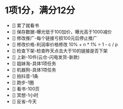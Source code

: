 # 1项1分，满分12分

  - [] 累了就看书
  - [] 保存数据-曝光低于100加价，曝光高于1000减价
  - [] 修改推广-每个链接亏损100元后停止推广
  - [] 修改价格-利润率价格修改 10% + n * 1% = 1 - c / p
  - [] 检查下架-检查昨天点击大于10的链接是否下架
  - [] 上新-10件(云仓-闪电发货-新款)
  - [] 姐妹淘-具体1项任务
  - [] 机器狗-具体1项任务
  - [] 拍抖音-1条
  - [] 跑步-1圈
  - [] 看书-100页
  - [] 冥想-1小时
  - [] 反省-今天

